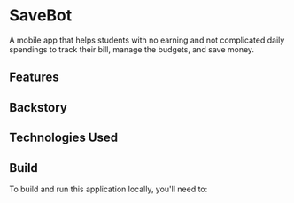 # SaveBot

A mobile app that helps students with no earning and not complicated daily spendings to track their bill, manage the budgets, and save money.

## Features

## Backstory

## Technologies Used

## Build

To build and run this application locally, you'll need to:
